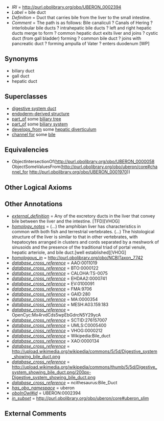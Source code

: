  * *IRI* = http://purl.obolibrary.org/obo/UBERON_0002394
 * *Label* = bile duct
 * *Definition* = Duct that carries bile from the liver to the small intestine.
 * *Comment* = The path is as follows: Bile canaliculi ? Canals of Hering ? interlobular bile ducts ? intrahepatic bile ducts ? left and right hepatic ducts merge to form ? common hepatic duct exits liver and joins ? cystic duct (from gall bladder) forming ? common bile duct ? joins with pancreatic duct ? forming ampulla of Vater ? enters duodenum [WP]

## Synonyms

 * biliary duct
 * gall duct
 * hepatic duct

## Superclasses

 * [digestive system duct](../../UBERON/28/UBERON_0003928.md)
 * [endoderm-derived structure](../../UBERON/19/UBERON_0004119.md)
 * [part_of](../../BFO/50/BFO_0000050.md) some [biliary tree](../../UBERON/73/UBERON_0001173.md)
 * [part_of](../../BFO/50/BFO_0000050.md) some [biliary system](../../UBERON/94/UBERON_0002294.md)
 * [develops_from](../../RO/02/RO_0002202.md) some [hepatic diverticulum](../../UBERON/35/UBERON_0008835.md)
 * [channel for](../../core#channel/or/core#channel_for.md) some [bile](../../UBERON/70/UBERON_0001970.md)

## Equivalencies

 * ObjectIntersectionOf(<http://purl.obolibrary.org/obo/UBERON_0000058> ObjectSomeValuesFrom(<http://purl.obolibrary.org/obo/uberon/core#channel_for> <http://purl.obolibrary.org/obo/UBERON_0001970>))

## Other Logical Axioms


## Other Annotations

 * *[external_definition](../../UBPROP/01/UBPROP_0000001.md)* = Any of the excretory ducts in the liver that convey bile between the liver and the intestine. [TFD][VHOG]
 * *[homology_notes](../../UBPROP/03/UBPROP_0000003.md)* =  (...) the amphibian liver has characteristics in common with both fish and terrestrial vertebrates. (...) The histological structure of the liver is similar to that in other vertebrates, with hepatocytes arranged in clusters and cords separated by a meshwork of sinusoids and the presence of the traditional triad of portal venule, hepatic arteriole, and bile duct.[well established][VHOG]
 * *[homologous_in](../../core#homologous/in/core#homologous_in.md)* = http://purl.obolibrary.org/obo/NCBITaxon_7742
 * *[database_cross_reference](../../ef/oboInOwl#hasDbXref.md)* = AAO:0011019
 * *[database_cross_reference](../../ef/oboInOwl#hasDbXref.md)* = BTO:0000122
 * *[database_cross_reference](../../ef/oboInOwl#hasDbXref.md)* = CALOHA:TS-0075
 * *[database_cross_reference](../../ef/oboInOwl#hasDbXref.md)* = EHDAA2:0000741
 * *[database_cross_reference](../../ef/oboInOwl#hasDbXref.md)* = EV:0100091
 * *[database_cross_reference](../../ef/oboInOwl#hasDbXref.md)* = FMA:9706
 * *[database_cross_reference](../../ef/oboInOwl#hasDbXref.md)* = GAID:280
 * *[database_cross_reference](../../ef/oboInOwl#hasDbXref.md)* = MA:0000354
 * *[database_cross_reference](../../ef/oboInOwl#hasDbXref.md)* = MESH:A03.159.183
 * *[database_cross_reference](../../ef/oboInOwl#hasDbXref.md)* = OpenCyc:Mx4rvdCds5wpEbGdrcN5Y29ycA
 * *[database_cross_reference](../../ef/oboInOwl#hasDbXref.md)* = SCTID:276157007
 * *[database_cross_reference](../../ef/oboInOwl#hasDbXref.md)* = UMLS:C0005400
 * *[database_cross_reference](../../ef/oboInOwl#hasDbXref.md)* = VHOG:0000212
 * *[database_cross_reference](../../ef/oboInOwl#hasDbXref.md)* = Wikipedia:Bile_duct
 * *[database_cross_reference](../../ef/oboInOwl#hasDbXref.md)* = XAO:0000134
 * *[database_cross_reference](../../ef/oboInOwl#hasDbXref.md)* = http://upload.wikimedia.org/wikipedia/commons/5/5d/Digestive_system_showing_bile_duct.png
 * *[database_cross_reference](../../ef/oboInOwl#hasDbXref.md)* = http://upload.wikimedia.org/wikipedia/commons/thumb/5/5d/Digestive_system_showing_bile_duct.png/200px-Digestive_system_showing_bile_duct.png
 * *[database_cross_reference](../../ef/oboInOwl#hasDbXref.md)* = ncithesaurus:Bile_Duct
 * *[has_obo_namespace](../../ce/oboInOwl#hasOBONamespace.md)* = uberon
 * *[oboInOwl#id](../../id/oboInOwl#id.md)* = UBERON:0002394
 * *[in_subset](../../et/oboInOwl#inSubset.md)* = http://purl.obolibrary.org/obo/uberon/core#uberon_slim

## External Comments

